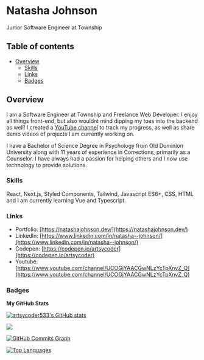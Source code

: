 # Natasha Johnson

Junior Software Engineer at Township

## Table of contents

- [Overview](#overview)
  - [Skills](#skills)
  - [Links](#links)
  - [Badges](#badges)

## Overview

I am a Software Engineer at Township and Freelance Web Developer.  I enjoy all things front-end, but also wouldnt mind dipping my toes into the backend as well! I created a [YouTube channel](https://www.youtube.com/channel/UCOGjYAACGwNLzYcTpXnvZ_Q) to track my progress, as well as share demo videos of projects I am currently working on.

I have a Bachelor of Science Degree in Psychology from Old Dominion University along with 11 years of experience in Corrections, primarily as a Counselor. I have always had a passion for helping others and I now use technology to provide solutions.

### Skills

React, Next.js, Styled Components, Tailwind, Javascript ES6+, CSS, HTML and I am currently learning Vue and Typescript.


### Links

- Portfolio: [https://natashajohnson.dev/](https://natashajohnson.dev/)
- LinkedIn: [https://www.linkedin.com/in/natasha--johnson/](https://www.linkedin.com/in/natasha--johnson/)
- Codepen: [https://codepen.io/artsycoder](https://codepen.io/artsycoder)
- Youtube: [https://www.youtube.com/channel/UCOGjYAACGwNLzYcTpXnvZ_Q](https://www.youtube.com/channel/UCOGjYAACGwNLzYcTpXnvZ_Q)

### Badges

<b>My GitHub Stats</b>

<a href="http://www.github.com/artsycoder533"><img src="https://github-readme-stats.vercel.app/api?username=artsycoder533&show_icons=true&hide=&count_private=true&title_color=3382ed&text_color=ffffff&icon_color=3382ed&bg_color=1c1917&hide_border=true&show_icons=true" alt="artsycoder533's GitHub stats" /></a>

<a href="http://www.github.com/artsycoder533"><img src="https://github-readme-streak-stats.herokuapp.com/?user=artsycoder533&stroke=ffffff&background=1c1917&ring=3382ed&fire=3382ed&currStreakNum=ffffff&currStreakLabel=3382ed&sideNums=ffffff&sideLabels=ffffff&dates=ffffff&hide_border=true" /></a>

<a href="http://www.github.com/artsycoder533"><img src="https://activity-graph.herokuapp.com/graph?username=artsycoder533&bg_color=1c1917&color=ffffff&line=3382ed&point=ffffff&area_color=1c1917&area=true&hide_border=true&custom_title=GitHub%20Commits%20Graph" alt="GitHub Commits Graph" /></a>

<a href="https://github.com/artsycoder533" align="left"><img src="https://github-readme-stats.vercel.app/api/top-langs/?username=artsycoder533&langs_count=10&title_color=3382ed&text_color=ffffff&icon_color=3382ed&bg_color=1c1917&hide_border=true&locale=en&custom_title=Top%20%Languages" alt="Top Languages" /></a>
  


